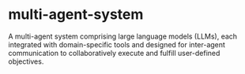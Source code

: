 # multi-agent-system
A multi-agent system comprising large language models (LLMs), each integrated with domain-specific tools and designed for inter-agent communication to collaboratively execute and fulfill user-defined objectives.
